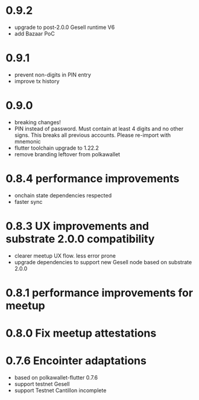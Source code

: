# 0.9.2
- upgrade to post-2.0.0 Gesell runtime V6
- add Bazaar PoC

# 0.9.1
- prevent non-digits in PIN entry
- improve tx history

# 0.9.0
- breaking changes!
- PIN instead of password. Must contain at least 4 digits and no other signs. This breaks all previous accounts. Please re-import with mnemonic
- flutter toolchain upgrade to 1.22.2
- remove branding leftover from polkawallet

# 0.8.4 performance improvements
- onchain state dependencies respected
- faster sync

# 0.8.3 UX improvements and substrate 2.0.0 compatibility
- clearer meetup UX flow. less error prone
- upgrade dependencies to support new Gesell node based on substrate 2.0.0
 
# 0.8.1 performance improvements for meetup

# 0.8.0 Fix meetup attestations

# 0.7.6 Encointer adaptations
- based on polkawallet-flutter 0.7.6
- support testnet Gesell
- support Testnet Cantillon incomplete
